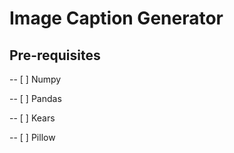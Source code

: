 # Image Caption Generator






## Pre-requisites

-- [ ] Numpy  

-- [ ] Pandas  

-- [ ] Kears  

-- [ ] Pillow  
